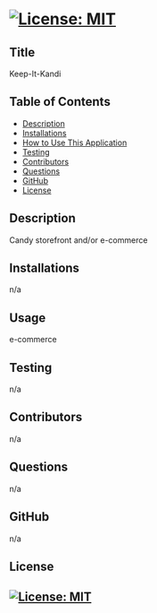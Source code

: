 # [![License: MIT](https://img.shields.io/badge/License-MIT-yellow.svg)](https://opensource.org/licenses/MIT)  

  ## Title
  Keep-It-Kandi 

  ## Table of Contents
  * [Description](#Description)
  * [Installations](#Installations)
  * [How to Use This Application](#HowtoUseThisApplication)
  * [Testing](#testing)
  * [Contributors](#contributors)
  * [Questions](#questions)
  * [GitHub](#github)
  * [License](#license)

  ## Description

  Candy storefront and/or e-commerce

  ## Installations

  n/a

  ## Usage

  e-commerce

  ## Testing

  n/a

  ## Contributors

  n/a

  ## Questions

  n/a

  ## GitHub
  
  n/a

  ## License

  ## [![License: MIT](https://img.shields.io/badge/License-MIT-yellow.svg)](https://opensource.org/licenses/MIT)  

